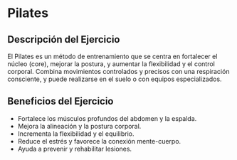 # Pilates

## Descripción del Ejercicio
El Pilates es un método de entrenamiento que se centra en fortalecer el núcleo (core), mejorar la postura, y aumentar la flexibilidad y el control corporal. Combina movimientos controlados y precisos con una respiración consciente, y puede realizarse en el suelo o con equipos especializados.

## Beneficios del Ejercicio
- Fortalece los músculos profundos del abdomen y la espalda.
- Mejora la alineación y la postura corporal.
- Incrementa la flexibilidad y el equilibrio.
- Reduce el estrés y favorece la conexión mente-cuerpo.
- Ayuda a prevenir y rehabilitar lesiones.
